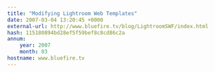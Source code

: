 ```yaml
---
title: "Modifying Lightroom Web Templates"
date: 2007-03-04 13:20:45 +0000
external-url: http://www.bluefire.tv/blog/LightroomSWF/index.html
hash: 115180894bd28ef5f59bef8c8cd86c2a
annum:
    year: 2007
    month: 03
hostname: www.bluefire.tv
---
```



